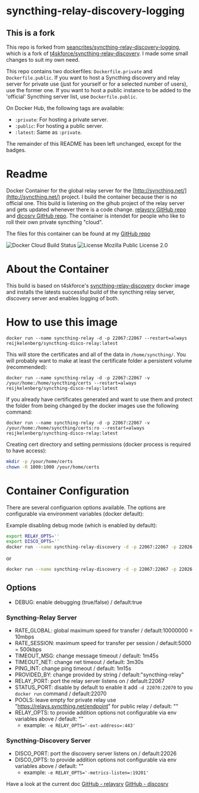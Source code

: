 # syncthing-relay-discovery-logging

## This is a fork
This repo is forked from [seancrites/syncthing-relay-discovery-logging](https://github.com/seancrites/syncthing-relay-discovery-logging), which is a fork of [t4skforce/syncthing-relay-discovery](https://github.com/t4skforce/syncthing-relay-discovery). I made some small changes to suit my own need.

This repo contains two dockerfiles: `Dockerfile.private` and `Dockerfile.public`. If you want to host a Syncthing discovery and relay server for private use (just for yourself or for a selected number of users), use the former one. If you want to host a public instance to be added to the 'official' Syncthing server list, use `Dockerfile.public`.

On Docker Hub, the following tags are available:
* `:private`: For hosting a private server.
* `:public`: For hosting a public server.
* `:latest`: Same as `:private`.

The remainder of this README has been left unchanged, except for the badges.

# Readme
Docker Container for the global relay server for the [http://syncthing.net/](http://syncthing.net/) project. I build the container because ther is no official one. This build is listening on the gihub project of the relay server and gets updated whenever there is a code change. [relaysrv GitHub repo](https://github.com/syncthing/relaysrv) and [dicosrv GitHub repo](https://github.com/syncthing/discosrv). The container is intendet for people who like to roll their own private syncthing "cloud".

The files for this container can be found at my [GitHub repo](https://github.com/reijkelenberg/syncthing-disco-relay-docker)

![Docker Cloud Build Status](https://img.shields.io/docker/cloud/build/reijkelenberg/syncthing-disco-relay.svg)
![License Mozilla Public License 2.0](https://img.shields.io/badge/license-MPLv2-blue.svg)


# About the Container

This build is based on t4skforce's [syncthing-relay-discovery](https://github.com/reijkelenberg/syncthing-disco-relay-docker) docker image and installs the latests successful build of the syncthing relay server, discovery server and enables logging of both.

# How to use this image

`docker run --name syncthing-relay -d -p 22067:22067 --restart=always reijkelenberg/syncthing-disco-relay:latest`

This will store the certificates and all of the data in `/home/syncthing/`. You will probably want to make at least the certificate folder a persistent volume (recommended):

`docker run --name syncthing-relay -d -p 22067:22067 -v /your/home:/home/syncthing/certs --restart=always reijkelenberg/syncthing-disco-relay:latest`

If you already have certificates generated and want to use them and protect the folder from being changed by the docker images use the following command:

`docker run --name syncthing-relay -d -p 22067:22067 -v /your/home:/home/syncthing/certs:ro --restart=always reijkelenberg/syncthing-disco-relay:latest`

Creating cert directory and setting permissions (docker process is required to have access):
```bash
mkdir -p /your/home/certs
chown -R 1000:1000 /your/home/certs
```

# Container Configuration

There are several configuarion options available. The options are configurable via environment variables (docker default):

Example disabling debug mode (which is enabled by default):
```bash
export RELAY_OPTS=''
export DISCO_OPTS=''
docker run --name syncthing-relay-discovery -d -p 22067:22067 -p 22026:22026 --restart=always reijkelenberg/syncthing-disco-relay:latest
```

or

```bash
docker run --name syncthing-relay-discovery -d -p 22067:22067 -p 22026:22026 -e RELAY_OPTS='' -e DISCO_OPTS='' --restart=always reijkelenberg/syncthing-disco-relay:latest
```

## Options

* DEBUG: enable debugging (true/false) / default:true

### Syncthing-Relay Server

* RATE_GLOBAL: global maximum speed for transfer / default:10000000 = 10mbps
* RATE_SESSION: maximum speed for transfer per session / default:5000 = 500kbps
* TIMEOUT_MSG: change message timeout / default: 1m45s
* TIMEOUT_NET: change net timeout / default: 3m30s
* PING_INT: change ping timeout / default: 1m15s
* PROVIDED_BY: change provided by string / default:"syncthing-relay"
* RELAY_PORT: port the relay server listens on / default:22067
* STATUS_PORT: disable by default to enable it add `-d 22070:22070` to you `docker run` command  / default:22070
* POOLS: leave empty for private relay use "https://relays.syncthing.net/endpoint" for public relay / default: ""
* RELAY_OPTS: to provide addition options not configurable via env variables above / default: ""
  - example: `-e RELAY_OPTS='-ext-address=:443'`

### Syncthing-Discovery Server
* DISCO_PORT: port the discovery server listens on / default:22026
* DISCO_OPTS: to provide addition options not configurable via env variables above / default: ""
  - example: `-e RELAY_OPTS='-metrics-listen=:19201'`

Have a look at the current doc [GitHub - relaysrv](https://github.com/syncthing/relaysrv/blob/master/README.md) [GitHub - discosrv](https://github.com/syncthing/discosrv/blob/master/README.md)
